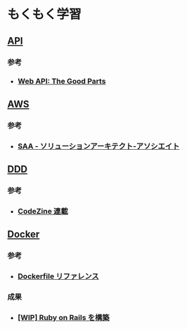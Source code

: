 # もくもく学習

## [API](./API)
### 参考
- ### [Web API: The Good Parts](https://www.amazon.jp/dp/4873116864)

## [AWS](./AWS)
### 参考
- ### [SAA - ソリューションアーキテクト-アソシエイト](https://www.amazon.jp/dp/479739739X)

## [DDD](./DDD)
### 参考
- ### [CodeZine 連載](https://codezine.jp/article/corner/655)

## [Docker](./docker)
### 参考
- ### [Dockerfile リファレンス](http://docs.docker.jp/engine/reference/builder.html)

### 成果
- ### [[WIP] Ruby on Rails を構築](./rails)
